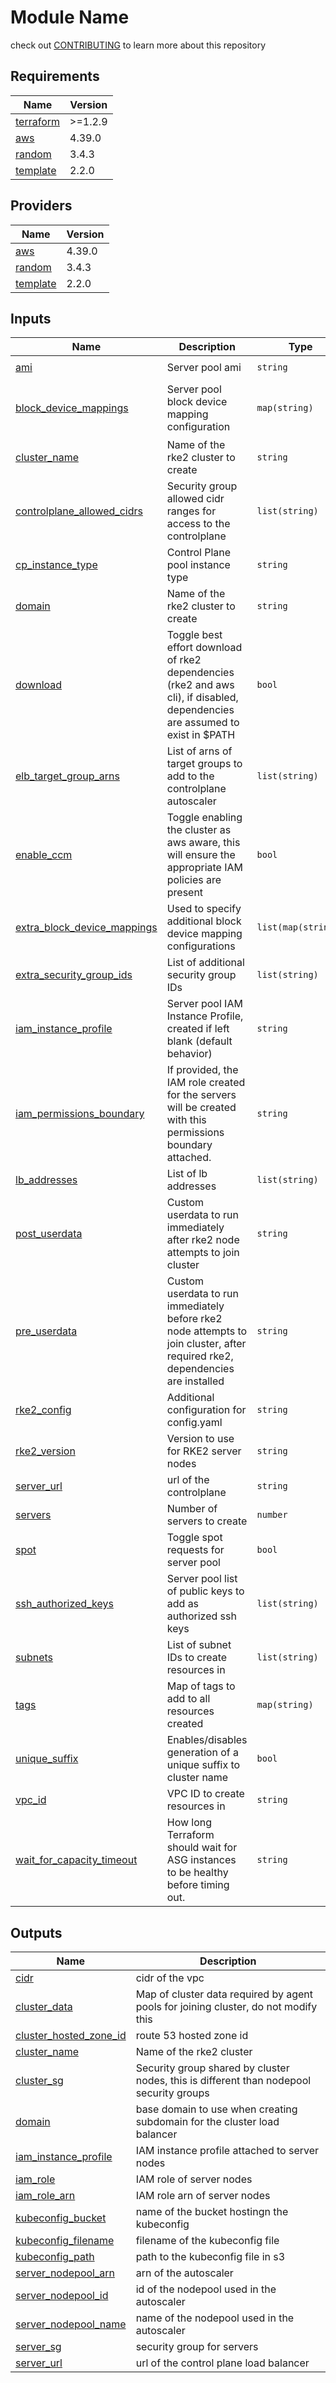 # Module Name

check out [CONTRIBUTING](./CONTRIBUTING.md) to learn more about this repository

<!-- the follow code is managed by terraform docs -->
<!-- do not modify -->
<!-- BEGIN_TF_DOCS -->
## Requirements

| Name | Version |
|------|---------|
| <a name="requirement_terraform"></a> [terraform](#requirement\_terraform) | >=1.2.9 |
| <a name="requirement_aws"></a> [aws](#requirement\_aws) | 4.39.0 |
| <a name="requirement_random"></a> [random](#requirement\_random) | 3.4.3 |
| <a name="requirement_template"></a> [template](#requirement\_template) | 2.2.0 |

## Providers

| Name | Version |
|------|---------|
| <a name="provider_aws"></a> [aws](#provider\_aws) | 4.39.0 |
| <a name="provider_random"></a> [random](#provider\_random) | 3.4.3 |
| <a name="provider_template"></a> [template](#provider\_template) | 2.2.0 |

## Inputs

| Name | Description | Type | Default | Required |
|------|-------------|------|---------|:--------:|
| <a name="input_ami"></a> [ami](#input\_ami) | Server pool ami | `string` | `"ami-08c40ec9ead489470"` | no |
| <a name="input_block_device_mappings"></a> [block\_device\_mappings](#input\_block\_device\_mappings) | Server pool block device mapping configuration | `map(string)` | <pre>{<br>  "encrypted": false,<br>  "size": 30<br>}</pre> | no |
| <a name="input_cluster_name"></a> [cluster\_name](#input\_cluster\_name) | Name of the rke2 cluster to create | `string` | n/a | yes |
| <a name="input_controlplane_allowed_cidrs"></a> [controlplane\_allowed\_cidrs](#input\_controlplane\_allowed\_cidrs) | Security group allowed cidr ranges for access to the controlplane | `list(string)` | n/a | yes |
| <a name="input_cp_instance_type"></a> [cp\_instance\_type](#input\_cp\_instance\_type) | Control Plane pool instance type | `string` | `"m5a.xlarge"` | no |
| <a name="input_domain"></a> [domain](#input\_domain) | Name of the rke2 cluster to create | `string` | n/a | yes |
| <a name="input_download"></a> [download](#input\_download) | Toggle best effort download of rke2 dependencies (rke2 and aws cli), if disabled, dependencies are assumed to exist in $PATH | `bool` | `true` | no |
| <a name="input_elb_target_group_arns"></a> [elb\_target\_group\_arns](#input\_elb\_target\_group\_arns) | List of arns of target groups to add to the controlplane autoscaler | `list(string)` | `[]` | no |
| <a name="input_enable_ccm"></a> [enable\_ccm](#input\_enable\_ccm) | Toggle enabling the cluster as aws aware, this will ensure the appropriate IAM policies are present | `bool` | `true` | no |
| <a name="input_extra_block_device_mappings"></a> [extra\_block\_device\_mappings](#input\_extra\_block\_device\_mappings) | Used to specify additional block device mapping configurations | `list(map(string))` | `[]` | no |
| <a name="input_extra_security_group_ids"></a> [extra\_security\_group\_ids](#input\_extra\_security\_group\_ids) | List of additional security group IDs | `list(string)` | `[]` | no |
| <a name="input_iam_instance_profile"></a> [iam\_instance\_profile](#input\_iam\_instance\_profile) | Server pool IAM Instance Profile, created if left blank (default behavior) | `string` | `""` | no |
| <a name="input_iam_permissions_boundary"></a> [iam\_permissions\_boundary](#input\_iam\_permissions\_boundary) | If provided, the IAM role created for the servers will be created with this permissions boundary attached. | `string` | `null` | no |
| <a name="input_lb_addresses"></a> [lb\_addresses](#input\_lb\_addresses) | List of lb addresses | `list(string)` | `[]` | no |
| <a name="input_post_userdata"></a> [post\_userdata](#input\_post\_userdata) | Custom userdata to run immediately after rke2 node attempts to join cluster | `string` | `""` | no |
| <a name="input_pre_userdata"></a> [pre\_userdata](#input\_pre\_userdata) | Custom userdata to run immediately before rke2 node attempts to join cluster, after required rke2, dependencies are installed | `string` | `""` | no |
| <a name="input_rke2_config"></a> [rke2\_config](#input\_rke2\_config) | Additional configuration for config.yaml | `string` | `""` | no |
| <a name="input_rke2_version"></a> [rke2\_version](#input\_rke2\_version) | Version to use for RKE2 server nodes | `string` | `"v1.24.4+rke2r1"` | no |
| <a name="input_server_url"></a> [server\_url](#input\_server\_url) | url of the controlplane | `string` | n/a | yes |
| <a name="input_servers"></a> [servers](#input\_servers) | Number of servers to create | `number` | `3` | no |
| <a name="input_spot"></a> [spot](#input\_spot) | Toggle spot requests for server pool | `bool` | `false` | no |
| <a name="input_ssh_authorized_keys"></a> [ssh\_authorized\_keys](#input\_ssh\_authorized\_keys) | Server pool list of public keys to add as authorized ssh keys | `list(string)` | `[]` | no |
| <a name="input_subnets"></a> [subnets](#input\_subnets) | List of subnet IDs to create resources in | `list(string)` | n/a | yes |
| <a name="input_tags"></a> [tags](#input\_tags) | Map of tags to add to all resources created | `map(string)` | `{}` | no |
| <a name="input_unique_suffix"></a> [unique\_suffix](#input\_unique\_suffix) | Enables/disables generation of a unique suffix to cluster name | `bool` | `false` | no |
| <a name="input_vpc_id"></a> [vpc\_id](#input\_vpc\_id) | VPC ID to create resources in | `string` | n/a | yes |
| <a name="input_wait_for_capacity_timeout"></a> [wait\_for\_capacity\_timeout](#input\_wait\_for\_capacity\_timeout) | How long Terraform should wait for ASG instances to be healthy before timing out. | `string` | `"10m"` | no |

## Outputs

| Name | Description |
|------|-------------|
| <a name="output_cidr"></a> [cidr](#output\_cidr) | cidr of the vpc |
| <a name="output_cluster_data"></a> [cluster\_data](#output\_cluster\_data) | Map of cluster data required by agent pools for joining cluster, do not modify this |
| <a name="output_cluster_hosted_zone_id"></a> [cluster\_hosted\_zone\_id](#output\_cluster\_hosted\_zone\_id) | route 53 hosted zone id |
| <a name="output_cluster_name"></a> [cluster\_name](#output\_cluster\_name) | Name of the rke2 cluster |
| <a name="output_cluster_sg"></a> [cluster\_sg](#output\_cluster\_sg) | Security group shared by cluster nodes, this is different than nodepool security groups |
| <a name="output_domain"></a> [domain](#output\_domain) | base domain to use when creating subdomain for the cluster load balancer |
| <a name="output_iam_instance_profile"></a> [iam\_instance\_profile](#output\_iam\_instance\_profile) | IAM instance profile attached to server nodes |
| <a name="output_iam_role"></a> [iam\_role](#output\_iam\_role) | IAM role of server nodes |
| <a name="output_iam_role_arn"></a> [iam\_role\_arn](#output\_iam\_role\_arn) | IAM role arn of server nodes |
| <a name="output_kubeconfig_bucket"></a> [kubeconfig\_bucket](#output\_kubeconfig\_bucket) | name of the bucket hostingn the kubeconfig |
| <a name="output_kubeconfig_filename"></a> [kubeconfig\_filename](#output\_kubeconfig\_filename) | filename of the kubeconfig file |
| <a name="output_kubeconfig_path"></a> [kubeconfig\_path](#output\_kubeconfig\_path) | path to the kubeconfig file in s3 |
| <a name="output_server_nodepool_arn"></a> [server\_nodepool\_arn](#output\_server\_nodepool\_arn) | arn of the autoscaler |
| <a name="output_server_nodepool_id"></a> [server\_nodepool\_id](#output\_server\_nodepool\_id) | id of the nodepool used in the autoscaler |
| <a name="output_server_nodepool_name"></a> [server\_nodepool\_name](#output\_server\_nodepool\_name) | name of the nodepool used in the autoscaler |
| <a name="output_server_sg"></a> [server\_sg](#output\_server\_sg) | security group for servers |
| <a name="output_server_url"></a> [server\_url](#output\_server\_url) | url of the control plane load balancer |
<!-- END_TF_DOCS -->